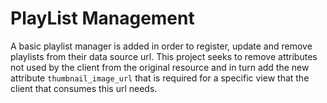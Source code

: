 # PlayList Management
A basic playlist manager is added in order to register, update and remove playlists from their data source url. This project seeks to remove attributes not used by the client from the original resource and in turn add the new attribute `thumbnail_image_url` that is required for a specific view that the client that consumes this url needs.
